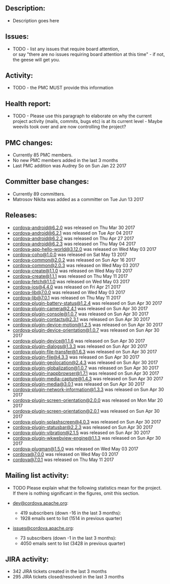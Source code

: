 ## Description: 
 - Description goes here 
   
## Issues: 
 - TODO - list any issues that require board attention,  
  or say "there are no issues requiring board attention at this time" - if 
   not, the geese will get you. 
   
## Activity: 
 - TODO - the PMC MUST provide this information 
   
## Health report: 
 - TODO - Please use this paragraph to elaborate on why 
   the current project activity (mails, commits, bugs etc) is at its current 
   level - Maybe weevils took over and are now controlling the project? 
   
## PMC changes: 
   
 - Currently 85 PMC members. 
 - No new PMC members added in the last 3 months 
 - Last PMC addition was Audrey So on Sun Jan 22 2017 
   
## Committer base changes: 
   
 - Currently 89 committers. 
 - Matrosov Nikita was added as a committer on Tue Jun 13 2017 
   
## Releases: 
   
 - cordova-android@6.2.0 was released on Thu Mar 30 2017 
 - cordova-android@6.2.1 was released on Tue Apr 04 2017 
 - cordova-android@6.2.2 was released on Thu Apr 27 2017 
 - cordova-android@6.2.3 was released on Thu May 04 2017 
 - cordova-app-hello-world@3.12.0 was released on Wed May 03 2017 
 - cordova-coho@1.0.0 was released on Sat May 13 2017 
 - cordova-common@2.0.2 was released on Sun Apr 16 2017 
 - cordova-common@2.0.3 was released on Wed May 03 2017 
 - cordova-create@1.1.0 was released on Wed May 03 2017 
 - cordova-create@1.1.1 was released on Thu May 11 2017 
 - cordova-fetch@1.1.0 was released on Wed May 03 2017 
 - cordova-ios@4.4.0 was released on Fri Apr 21 2017 
 - cordova-lib@7.0.0 was released on Wed May 03 2017 
 - cordova-lib@7.0.1 was released on Thu May 11 2017 
 - cordova-plugin-battery-status@1.2.4 was released on Sun Apr 30 2017 
 - cordova-plugin-camera@2.4.1 was released on Sun Apr 30 2017 
 - cordova-plugin-console@1.0.7 was released on Sun Apr 30 2017 
 - cordova-plugin-contacts@2.3.1 was released on Sun Apr 30 2017 
 - cordova-plugin-device-motion@1.2.5 was released on Sun Apr 30 2017 
 - cordova-plugin-device-orientation@1.0.7 was released on Sun Apr 30 2017 
 - cordova-plugin-device@1.1.6 was released on Sun Apr 30 2017 
 - cordova-plugin-dialogs@1.3.3 was released on Sun Apr 30 2017 
 - cordova-plugin-file-transfer@1.6.3 was released on Sun Apr 30 2017 
 - cordova-plugin-file@4.3.3 was released on Sun Apr 30 2017 
 - cordova-plugin-geolocation@2.4.3 was released on Sun Apr 30 2017 
 - cordova-plugin-globalization@1.0.7 was released on Sun Apr 30 2017 
 - cordova-plugin-inappbrowser@1.7.1 was released on Sun Apr 30 2017 
 - cordova-plugin-media-capture@1.4.3 was released on Sun Apr 30 2017 
 - cordova-plugin-media@3.0.1 was released on Sun Apr 30 2017 
 - cordova-plugin-network-information@1.3.3 was released on Sun Apr 30 2017 
 - cordova-plugin-screen-orientation@2.0.0 was released on Mon Mar 20 2017 
 - cordova-plugin-screen-orientation@2.0.1 was released on Sun Apr 30 2017 
 - cordova-plugin-splashscreen@4.0.3 was released on Sun Apr 30 2017 
 - cordova-plugin-statusbar@2.2.3 was released on Sun Apr 30 2017 
 - cordova-plugin-vibration@2.1.5 was released on Sun Apr 30 2017 
 - cordova-plugin-wkwebview-engine@1.1.3 was released on Sun Apr 30 2017 
 - cordova-plugman@1.5.0 was released on Wed May 03 2017 
 - cordova@7.0.0 was released on Wed May 03 2017 
 - cordova@7.0.1 was released on Thu May 11 2017 
   
## Mailing list activity: 
   
 - TODO Please explain what the following statistics mean 
   for the project. If there is nothing significant in the figures, omit this 
   section. 
   
 - dev@cordova.apache.org:  
    - 419 subscribers (down -16 in the last 3 months): 
    - 1928 emails sent to list (1514 in previous quarter) 
   
 - issues@cordova.apache.org:  
    - 73 subscribers (down -1 in the last 3 months): 
    - 4050 emails sent to list (3428 in previous quarter) 
   
   
## JIRA activity: 
   
 - 342 JIRA tickets created in the last 3 months 
 - 295 JIRA tickets closed/resolved in the last 3 months 
   
